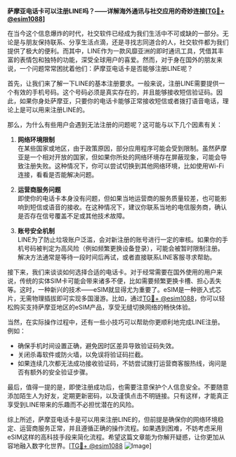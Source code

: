 **萨摩亚电话卡可以注册LINE吗？——详解海外通讯与社交应用的奇妙连接[[TG💪+ @esim1088](https://t.me/s/esim1088)]**

在当今这个信息爆炸的时代，社交软件已经成为我们生活中不可或缺的一部分。无论是与朋友保持联系、分享生活点滴，还是寻找志同道合的人，社交软件都为我们提供了极大的便利。而其中，LINE作为一款风靡亚洲的即时通讯工具，凭借其丰富的表情包和独特的功能，深受全球用户的喜爱。然而，对于身在国外的朋友来说，一个问题常常困扰着他们：萨摩亚电话卡是否能够注册LINE呢？

首先，让我们来了解一下LINE的基本注册要求。一般来说，注册LINE需要提供一个有效的手机号码。这个号码必须是真实存在的，并且能够接收短信验证码。因此，如果你身处萨摩亚，只要你的电话卡能够正常接收短信或者拨打语音电话，理论上是可以用来注册LINE的。

那么，为什么有些用户会遇到无法注册的问题呢？这可能与以下几个因素有关：

1. **网络环境限制**  
   在某些国家或地区，由于政策原因，部分应用程序可能会受到限制。虽然萨摩亚是一个相对开放的国家，但如果你所处的网络环境存在屏蔽现象，可能会导致注册失败。这种情况下，你可以尝试切换到其他网络环境，比如使用Wi-Fi连接，看看是否能解决问题。

2. **运营商服务问题**  
   即使你的电话卡本身没有问题，但如果当地运营商的服务质量较差，也可能影响到短信或语音的接收。在这种情况下，建议你联系当地的电信服务商，确认是否存在信号覆盖不足或其他技术故障。

3. **账号安全机制**  
   LINE为了防止垃圾账户泛滥，会对新注册的账号进行一定的审核。如果你的手机号码被判定为高风险（例如频繁更换设备登录），可能会被暂时限制注册。解决方法通常是等待一段时间后再试，或者直接联系LINE客服寻求帮助。

接下来，我们来谈谈如何选择合适的电话卡。对于经常需要在国外使用的用户来说，传统的实体SIM卡可能会带来诸多不便，比如需要频繁更换卡槽、担心丢失等。这时，一种新兴的技术——eSIM就显得尤为重要了。eSIM是一种嵌入式芯片，无需物理插拔即可实现多国漫游。比如，通过[TG💪+ @esim1088](https://t.me/s/esim1088)，你可以轻松购买支持萨摩亚地区的eSIM产品，享受无缝切换网络的畅快体验。

当然，在实际操作过程中，还有一些小技巧可以帮助你更顺利地完成LINE注册。例如：
- 确保手机时间设置正确，避免因时区差异导致验证码失效。
- 关闭杀毒软件或防火墙，以免误将验证码拦截。
- 如果连续几次都无法成功接收验证码，不妨尝试拨打运营商客服热线，询问是否有额外的安全验证步骤。

最后，值得一提的是，即使注册成功后，也需要注意保护个人信息安全。不要随意添加陌生人为好友，定期更新密码，以及谨慎点击不明链接。只有这样，才能真正享受到LINE带来的乐趣而不必担忧潜在的风险。

综上所述，萨摩亚电话卡是可以用来注册LINE的，但前提是确保你的网络环境稳定、运营商服务正常，并且遵循正确的操作流程。如果遇到困难，不妨考虑采用eSIM这样的高科技手段来简化流程。希望这篇文章能为你解开疑惑，让你更加从容地融入数字化世界。[[TG💪+ @esim1088](https://t.me/s/esim1088) ![Image](https://i.postimg.cc/4NQfJmqS/Snipaste-2025-05-13-00-14-12.png)]